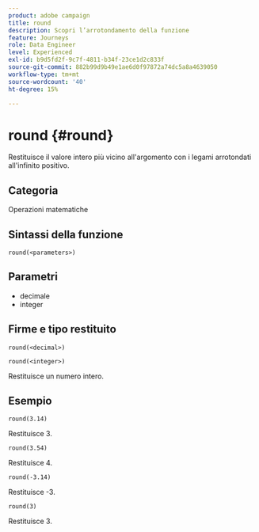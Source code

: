 ```yaml
---
product: adobe campaign
title: round
description: Scopri l’arrotondamento della funzione
feature: Journeys
role: Data Engineer
level: Experienced
exl-id: b9d5fd2f-9c7f-4811-b34f-23ce1d2c833f
source-git-commit: 882b99d9b49e1ae6d0f97872a74dc5a8a4639050
workflow-type: tm+mt
source-wordcount: '40'
ht-degree: 15%

---
```


# round {#round}

Restituisce il valore intero più vicino all&#39;argomento con i legami arrotondati all&#39;infinito positivo.

## Categoria

Operazioni matematiche

## Sintassi della funzione

`round(<parameters>)`

## Parametri

* decimale
* integer

## Firme e tipo restituito

`round(<decimal>)`

`round(<integer>)`

Restituisce un numero intero.

## Esempio

`round(3.14)`

Restituisce 3.

`round(3.54)`

Restituisce 4.

`round(-3.14)`

Restituisce -3.

`round(3)`

Restituisce 3.
